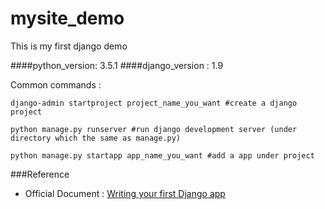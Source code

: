 # mysite_demo
This is my first django demo 

####python_version: 3.5.1
####django_version : 1.9

Common commands : 
```
django-admin startproject project_name_you_want #create a django project 

python manage.py runserver #run django development server (under directory which the same as manage.py)

python manage.py startapp app_name_you_want #add a app under project
```

###Reference
- Official Document : [Writing your first Django app](https://docs.djangoproject.com/en/1.9/intro/tutorial01/)
